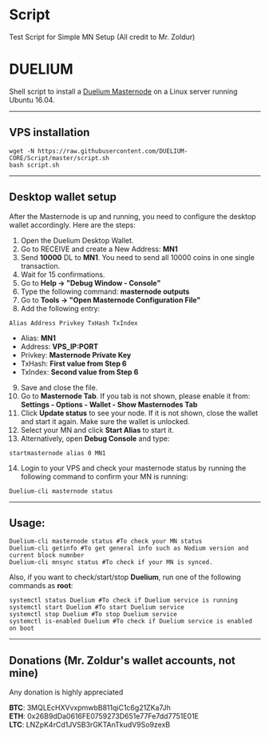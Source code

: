 # Script
Test Script for Simple MN Setup
(All credit to Mr. Zoldur)


# DUELIUM
Shell script to install a [Duelium Masternode](http://www.duelium.com/) on a Linux server running Ubuntu 16.04.
***

## VPS installation
```
wget -N https://raw.githubusercontent.com/DUELIUM-CORE/Script/master/script.sh
bash script.sh
```
***

## Desktop wallet setup

After the Masternode is up and running, you need to configure the desktop wallet accordingly. Here are the steps:
1. Open the Duelium Desktop Wallet.
2. Go to RECEIVE and create a New Address: **MN1**
3. Send **10000** DL to **MN1**. You need to send all 10000 coins in one single transaction.
4. Wait for 15 confirmations.
5. Go to **Help -> "Debug Window - Console"**
6. Type the following command: **masternode outputs**
7. Go to  **Tools -> "Open Masternode Configuration File"**
8. Add the following entry:
```
Alias Address Privkey TxHash TxIndex
```
* Alias: **MN1**
* Address: **VPS_IP:PORT**
* Privkey: **Masternode Private Key**
* TxHash: **First value from Step 6**
* TxIndex:  **Second value from Step 6**
9. Save and close the file.
10. Go to **Masternode Tab**. If you tab is not shown, please enable it from: **Settings - Options - Wallet - Show Masternodes Tab**
11. Click **Update status** to see your node. If it is not shown, close the wallet and start it again. Make sure the wallet is unlocked.
12. Select your MN and click **Start Alias** to start it.
13. Alternatively, open **Debug Console** and type:
```
startmasternode alias 0 MN1
```
14. Login to your VPS and check your masternode status by running the following command to confirm your MN is running:
```
Duelium-cli masternode status
```
***

## Usage:
```
Duelium-cli masternode status #To check your MN status
Duelium-cli getinfo #To get general info such as Nodium version and current block numnber
Duelium-cli mnsync status #To check if your MN is synced.
```
Also, if you want to check/start/stop **Duelium**, run one of the following commands as **root**:

```
systemctl status Duelium #To check if Duelium service is running
systemctl start Duelium #To start Duelium service
systemctl stop Duelium #To stop Duelium service
systemctl is-enabled Duelium #To check if Duelium service is enabled on boot
```
***



## Donations (Mr. Zoldur's wallet accounts, not mine)
Any donation is highly appreciated

**BTC**: 3MQLEcHXVvxpmwbB811qiC1c6g21ZKa7Jh  
**ETH**: 0x26B9dDa0616FE0759273D651e77Fe7dd7751E01E  
**LTC**: LNZpK4rCd1JVSB3rGKTAnTkudV9So9zexB  
